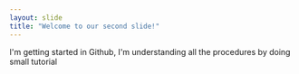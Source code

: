 ```yaml
---
layout: slide
title: "Welcome to our second slide!"
---
```

I'm getting started in Github, I'm understanding all the procedures by doing small tutorial


